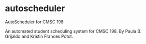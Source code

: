 # autoscheduler
AutoScheduler for CMSC 198

An automated student scheduling system for CMSC 198.
By Paula B. Grijaldo and Kristin Frances Potot.
